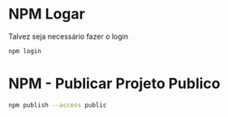# NPM Logar
Talvez seja necessário fazer o login 

```bash
npm login
```

# NPM  - Publicar Projeto Publico

```bash
npm publish --access public
```
